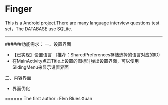Finger
======

This is a Android project.There are many language interview questions test set，The DATABASE use SQLite.

----

######功能需求：
一、设置界面
<ul>
 <li>【已实现】设置语言
  （推荐：SharedPreferences存储选择的语言对应的ID)
 </li>
 <li>在MainActivity点击Title上设置的图标时弹出设置界面，可以使用SlidingMenu来显示设置界面</li>
</ul>
二、内容界面<br/>
<ul>
 <li>界面优化</li>
</ul>
======
The first author : Elvn Blues·Xuan
